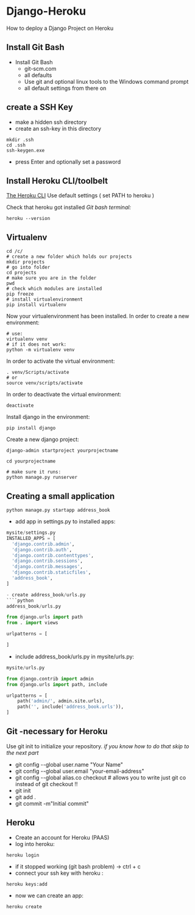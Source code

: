 # Django-Heroku
How to deploy a Django Project on Heroku

## Install Git Bash
- Install Git Bash  
  - git-scm.com
  - all defaults
  - Use git and optional linux tools to the Windows command prompt
  - all default settings from there on  

## create a SSH Key
- make a hidden ssh directory
- create an ssh-key in this directory

````
mkdir .ssh
cd .ssh
ssh-keygen.exe  
````
- press Enter and optionally set a password  

## Install Heroku CLI/toolbelt
[The Heroku CLI](https://devcenter.heroku.com/articles/heroku-cli#download-and-install)
Use default settings ( set PATH to heroku )  

Check that heroku got installed
_Git bash terminal:_
````
heroku --version
````
## Virtualenv  

````
cd /c/
# create a new folder which holds our projects
mkdir projects
# go into folder
cd projects
# make sure you are in the folder
pwd
# check which modules are installed
pip freeze
# install virtualenvironment
pip install virtualenv
````

Now your virtualenvironment has been installed. In order to create a new environment:  

````
# use:
virtualenv venv
# if it does not work:
python -m virtualenv venv
````
In order to activate the virtual environment:
````
. venv/Scripts/activate
# or
source venv/scripts/activate
````

In order to deactivate the virtual environment:
````
deactivate
````

Install django in the environment:
````
pip install django
````

Create a new django project:
````
django-admin startproject yourprojectname

cd yourprojectname

# make sure it runs:
python manage.py runserver
````

## Creating a small application

````
python manage.py startapp address_book
````
- add app in settings.py to installed apps:
````Python
mysite/settings.py
INSTALLED_APPS = [
  'django.contrib.admin',
  'django.contrib.auth',
  'django.contrib.contenttypes',
  'django.contrib.sessions',
  'django.contrib.messages',
  'django.contrib.staticfiles',
  'address_book',
]

- create address_book/urls.py
````python
address_book/urls.py

from django.urls import path
from . import views

urlpatterns = [

]
````

- include address_book/urls.py in mysite/urls.py:
```` python
mysite/urls.py   

from django.contrib import admin
from django.urls import path, include

urlpatterns = [
    path('admin/', admin.site.urls),
    path('', include('address_book.urls')),
]
````

## Git -necessary for Heroku

Use git init to initialize your repository.
_if you know how to do that skip to the next part_

- git config --global user.name "Your Name"
- git config --global user.email "your-email-address"
- git config --global alias.co checkout # allows you to write just git co instead of git checkout !!
- git init
- git add .
- git commit -m"Initial commit"

## Heroku
- Create an account for Heroku (PAAS)
- log into heroku:
````
heroku login  
````
- if it stopped working (git bash problem) -> ctrl + c  
- connect your ssh key with heroku :
````
heroku keys:add
````
- now we can create an app:
````
heroku create
````
